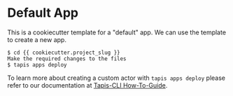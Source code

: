 Default App
===========

This is a cookiecutter template for a "default" app.
We can use the template to create a new app.  


    $ cd {{ cookiecutter.project_slug }}
    Make the required changes to the files
    $ tapis apps deploy  


To learn more about creating a custom actor with ``tapis apps deploy`` please refer to our documentation at [Tapis-CLI How-To-Guide](https://tapis-cli-how-to-guide.readthedocs.io/en/latest/advanced-api/create_a_custom_app.html).
